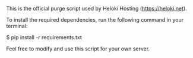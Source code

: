 This is the official purge script used by Heloki Hosting (https://heloki.net).

To install the required dependencies, run the following command in your terminal:

$ pip install -r requirements.txt

Feel free to modify and use this script for your own server.
